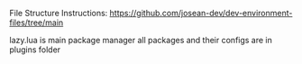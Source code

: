 File Structure
Instructions:   https://github.com/josean-dev/dev-environment-files/tree/main

lazy.lua is main package manager
all packages and their configs are in plugins folder
